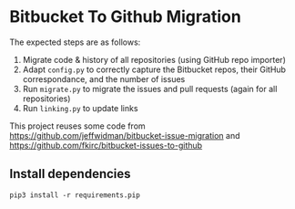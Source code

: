 # Bitbucket To Github Migration

The expected steps are as follows:
1. Migrate code & history of all repositories (using GitHub repo importer)
2. Adapt `config.py` to correctly capture the Bitbucket repos, their GitHub correspondance, and the number of issues
3. Run `migrate.py` to migrate the issues and pull requests (again for all repositories)
4. Run `linking.py` to update links

This project reuses some code from https://github.com/jeffwidman/bitbucket-issue-migration and https://github.com/fkirc/bitbucket-issues-to-github

## Install dependencies

`pip3 install -r requirements.pip`
